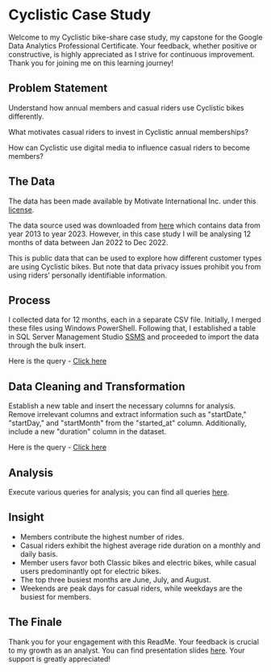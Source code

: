 # Cyclistic Case Study

Welcome to my Cyclistic bike-share case study, my capstone for the Google Data Analytics Professional Certificate. Your feedback, whether positive or constructive, is highly appreciated as I strive for continuous improvement. Thank you for joining me on this learning journey!

## Problem Statement

Understand how annual members and casual riders use Cyclistic bikes differently.

What motivates casual riders to invest in Cyclistic annual memberships?

How can Cyclistic use digital media to influence casual riders to become members?

## The Data

The data has been made available by Motivate International Inc. under this [license](https://divvybikes.com/data-license-agreement).

The data source used was downloaded from [here](https://divvy-tripdata.s3.amazonaws.com/index.html) which contains data from year 2013 to year 2023. However, in this case study I will be analysing 12 months of data between Jan 2022 to Dec 2022.

This is public data that can be used to explore how different customer types are using Cyclistic bikes. But note that data privacy issues prohibit you from using riders’ personally identifiable information.

## Process

I collected data for 12 months, each in a separate CSV file. Initially, I merged these files using Windows PowerShell. Following that, I established a table in SQL Server Management Studio [SSMS](https://learn.microsoft.com/en-us/sql/ssms/download-sql-server-management-studio-ssms?view=sql-server-ver16) and proceeded to import the data through the bulk insert.

Here is the query - [Click here](https://github.com/Sourav749/Cyclistic_Case_Study/blob/main/Creat_Table.sql)

## Data Cleaning and Transformation

Establish a new table and insert the necessary columns for analysis. Remove irrelevant columns and extract information such as "startDate," "startDay," and "startMonth" from the "started_at" column. Additionally, include a new "duration" column in the dataset.

Here is the query - [Click here](https://github.com/Sourav749/Cyclistic_Case_Study/blob/main/Transformation.sql)

## Analysis

Execute various queries for analysis; you can find all queries [here](https://github.com/Sourav749/Cyclistic_Case_Study/blob/main/Analysis.sql).

## Insight

- Members contribute the highest number of rides.
- Casual riders exhibit the highest average ride duration on a monthly and daily basis.
- Member users favor both Classic bikes and electric bikes, while casual users predominantly opt for electric bikes.
- The top three busiest months are June, July, and August.
- Weekends are peak days for casual riders, while weekdays are the busiest for members.


## The Finale

Thank you for your engagement with this ReadMe. Your feedback is crucial to my growth as an analyst. 
You can find presentation slides [here](https://www.canva.com/design/DAF201SGoaM/YiuNEmUDpGCK8ItPZiSsTw/view?utm_content=DAF201SGoaM&utm_campaign=designshare&utm_medium=link&utm_source=editor). Your support is greatly appreciated!




